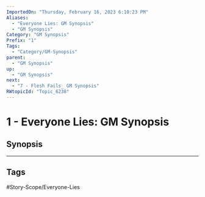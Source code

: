 ```yaml
---
ImportedOn: "Thursday, February 16, 2023 6:10:23 PM"
Aliases:
  - "Everyone Lies: GM Synopsis"
  - "GM Synopsis"
Category: "GM Synopsis"
Prefix: "1"
Tags:
  - "Category/GM-Synopsis"
parent:
  - "GM Synopsis"
up:
  - "GM Synopsis"
next:
  - "7 - Flesh Fails_ GM Synopsis"
RWtopicId: "Topic_6238"
---
```

# 1 - Everyone Lies: GM Synopsis
## Synopsis

---
## Tags
#Story-Scope/Everyone-Lies

